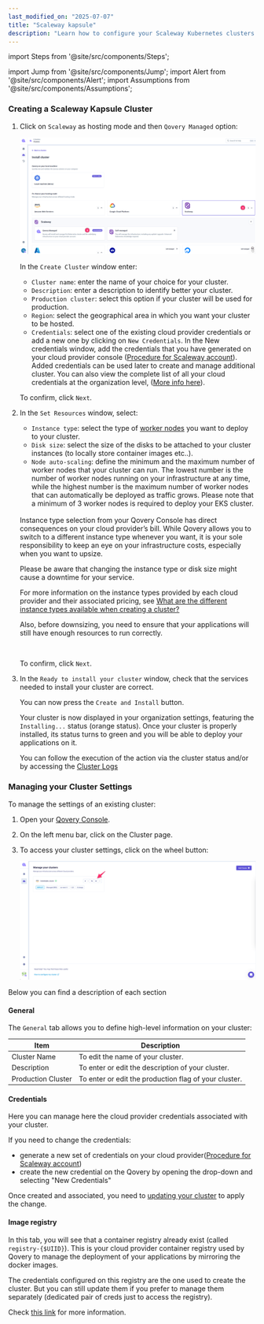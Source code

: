 ```yaml
---
last_modified_on: "2025-07-07"
title: "Scaleway kapsule"
description: "Learn how to configure your Scaleway Kubernetes clusters on Qovery"
---
```


import Steps from '@site/src/components/Steps';

import Jump from '@site/src/components/Jump';
import Alert from '@site/src/components/Alert';
import Assumptions from '@site/src/components/Assumptions';

### Creating a Scaleway Kapsule Cluster

<Steps headingDepth={3}>
<ol>
<li>

Click on `Scaleway` as hosting mode and then `Qovery Managed` option:

<p align="center">
  <img src="/img/configuration/clusters/cluster_hosting_selection_scw.png" alt="Cluster Scaleway" />
</p>


In the `Create Cluster` window enter:

* `Cluster name`: enter the name of your choice for your cluster.
* `Description`: enter a description to identify better your cluster.
* `Production cluster`: select this option if your cluster will be used for production.
* `Region`: select the geographical area in which you want your cluster to be hosted.
* `Credentials`: select one of the existing cloud provider credentials or add a new one by clicking on `New Credentials`. In the New credentials window, add the credentials that you have generated on your cloud provider console ([Procedure for Scaleway account][docs.getting-started.install-qovery.scaleway.cluster-managed-by-qovery.quickstart#attach-scaleway-credentials]). Added credentials can be used later to create and manage additional cluster. You can also view the complete list of all your cloud credentials at the organization level, ([More info here][docs.using-qovery.configuration.organization.cloud-credentials]).

To confirm, click `Next`.

</li>
<li>

In the `Set Resources` window, select:

* `Instance type`: select the type of [worker nodes][docs.using-qovery.configuration.clusters#what-is-a-cluster] you want to deploy to your cluster.
* `Disk size`: select the size of the disks to be attached to your cluster instances (to locally store container images etc..).
* `Node auto-scaling`: define the minimum and the maximum number of worker nodes that your cluster can run. The lowest number is the number of worker nodes running on your infrastructure at any time, while the highest number is the maximum number of worker nodes that can automatically be deployed as traffic grows. Please note that a minimum of 3 worker nodes is required to deploy your EKS cluster.

<br/>

<Alert type="warning">
Instance type selection from your Qovery Console has direct consequences on your cloud provider’s bill. While Qovery allows you to switch to a different instance type whenever you want, it is your sole responsibility to keep an eye on your infrastructure costs, especially when you want to upsize.

Please be aware that changing the instance type or disk size might cause a downtime for your service.

For more information on the instance types provided by each cloud provider and their associated pricing, see [What are the different instance types available when creating a cluster?][docs.using-qovery.configuration.clusters#what-are-the-different-instance-types-available-when-creating-a-cluster]

Also, before downsizing, you need to ensure that your applications will still have enough resources to run correctly.

</Alert>

<br/>

To confirm, click `Next`.

</li>
<li>

In the `Ready to install your cluster` window, check that the services needed to install your cluster are correct.

You can now press the `Create and Install` button.

Your cluster is now displayed in your organization settings, featuring the `Installing...` status (orange status). Once your cluster is properly installed, its status turns to green and you will be able to deploy your applications on it.

You can follow the execution of the action via the cluster status and/or by accessing the [Cluster Logs][docs.using-qovery.configuration.clusters#logs]

</li>
</ol>
</Steps>


### Managing your Cluster Settings

To manage the settings of an existing cluster:

<Steps headingDepth={3}>
<ol>
<li>

Open your [Qovery Console][urls.qovery_console].

</li>
<li>

On the left menu bar, click on the Cluster page.

</li>
<li>

To access your cluster settings, click on the wheel button:

<p align="center">
  <img src="/img/configuration/clusters/cluster_settings.png" alt="Display Cluster Settings" />
</p>

</li>

</ol>
</Steps>

Below you can find a description of each section

#### General

The `General` tab allows you to define high-level information on your cluster:

|Item|Description|
|--------------|---------------------------|
|Cluster Name|To edit the name of your cluster.|
|Description|To enter or edit the description of your cluster.|
|Production Cluster|To enter or edit the production flag of your cluster.|

#### Credentials

Here you can manage here the cloud provider credentials associated with your cluster.

If you need to change the credentials:
- generate a new set of credentials on your cloud provider([Procedure for Scaleway account][docs.getting-started.install-qovery.scaleway.cluster-managed-by-qovery.quickstart#attach-scaleway-credentials])
- create the new credential on the Qovery by opening the drop-down and selecting "New Credentials"

Once created and associated, you need to [updating your cluster][docs.using-qovery.configuration.clusters#updating-a-cluster] to apply the change.

#### Image registry

In this tab, you will see that a container registry already exist (called `registry-{$UIID}`). 
This is your cloud provider container registry used by Qovery to manage the deployment of your applications by mirroring the docker images.

The credentials configured on this registry are the one used to create the cluster. But you can still update them if you prefer to manage them separately (dedicated pair of creds just to access the registry).

Check [this link][docs.using-qovery.deployment.image-mirroring] for more information.


[docs.getting-started.install-qovery.scaleway.cluster-managed-by-qovery.quickstart#attach-scaleway-credentials]: /docs/getting-started/install-qovery/scaleway/cluster-managed-by-qovery/quickstart/#attach-scaleway-credentials
[docs.using-qovery.configuration.clusters#logs]: /docs/using-qovery/configuration/clusters/#logs
[docs.using-qovery.configuration.clusters#updating-a-cluster]: /docs/using-qovery/configuration/clusters/#updating-a-cluster
[docs.using-qovery.configuration.clusters#what-are-the-different-instance-types-available-when-creating-a-cluster]: /docs/using-qovery/configuration/clusters/#what-are-the-different-instance-types-available-when-creating-a-cluster
[docs.using-qovery.configuration.clusters#what-is-a-cluster]: /docs/using-qovery/configuration/clusters/#what-is-a-cluster
[docs.using-qovery.configuration.organization.cloud-credentials]: /docs/using-qovery/configuration/organization/cloud-credentials/
[docs.using-qovery.deployment.image-mirroring]: /docs/using-qovery/deployment/image-mirroring/
[urls.qovery_console]: https://console.qovery.com
